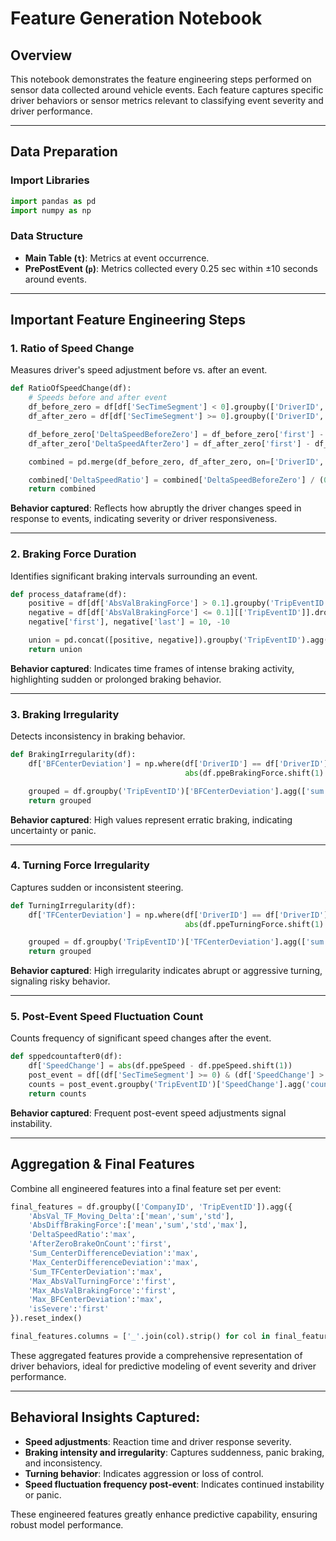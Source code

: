# Feature Generation Notebook

## Overview

This notebook demonstrates the feature engineering steps performed on sensor data collected around vehicle events. Each feature captures specific driver behaviors or sensor metrics relevant to classifying event severity and driver performance.

---

## Data Preparation

### Import Libraries

```python
import pandas as pd
import numpy as np
```

### Data Structure
- **Main Table (`t`)**: Metrics at event occurrence.
- **PrePostEvent (`p`)**: Metrics collected every 0.25 sec within ±10 seconds around events.

---

## Important Feature Engineering Steps

### 1. Ratio of Speed Change

Measures driver's speed adjustment before vs. after an event.

```python
def RatioOfSpeedChange(df):
    # Speeds before and after event
    df_before_zero = df[df['SecTimeSegment'] < 0].groupby(['DriverID', 'TripID', 'TripEventID'])['ppeSpeed'].agg(['first', 'last']).reset_index()
    df_after_zero = df[df['SecTimeSegment'] >= 0].groupby(['DriverID', 'TripID', 'TripEventID'])['ppeSpeed'].agg(['first', 'last']).reset_index()

    df_before_zero['DeltaSpeedBeforeZero'] = df_before_zero['first'] - df_before_zero['last']
    df_after_zero['DeltaSpeedAfterZero'] = df_after_zero['first'] - df_after_zero['last']

    combined = pd.merge(df_before_zero, df_after_zero, on=['DriverID', 'TripID', 'TripEventID'], suffixes=('_before', '_after'))

    combined['DeltaSpeedRatio'] = combined['DeltaSpeedBeforeZero'] / (0.001 + combined['DeltaSpeedAfterZero'])
    return combined
```

**Behavior captured**: Reflects how abruptly the driver changes speed in response to events, indicating severity or driver responsiveness.

---

### 2. Braking Force Duration

Identifies significant braking intervals surrounding an event.

```python
def process_dataframe(df):
    positive = df[df['AbsValBrakingForce'] > 0.1].groupby('TripEventID')['SecTimeSegment'].agg(['first', 'last']).reset_index()
    negative = df[df['AbsValBrakingForce'] <= 0.1][['TripEventID']].drop_duplicates()
    negative['first'], negative['last'] = 10, -10

    union = pd.concat([positive, negative]).groupby('TripEventID').agg(Min_SecTimeSegment=('first','min'), Max_SecTimeSegment=('last','max')).reset_index()
    return union
```

**Behavior captured**: Indicates time frames of intense braking activity, highlighting sudden or prolonged braking behavior.

---

### 3. Braking Irregularity

Detects inconsistency in braking behavior.

```python
def BrakingIrregularity(df):
    df['BFCenterDeviation'] = np.where(df['DriverID'] == df['DriverID'].shift(1),
                                       abs(df.ppeBrakingForce.shift(1) - 0.5*(df.ppeBrakingForce + df.ppeBrakingForce.shift(2))), np.nan)

    grouped = df.groupby('TripEventID')['BFCenterDeviation'].agg(['sum','max']).reset_index()
    return grouped
```

**Behavior captured**: High values represent erratic braking, indicating uncertainty or panic.

---

### 4. Turning Force Irregularity

Captures sudden or inconsistent steering.

```python
def TurningIrregularity(df):
    df['TFCenterDeviation'] = np.where(df['DriverID'] == df['DriverID'].shift(1),
                                       abs(df.ppeTurningForce.shift(1) - 0.5*(df.ppeTurningForce + df.ppeTurningForce.shift(2))), np.nan)

    grouped = df.groupby('TripEventID')['TFCenterDeviation'].agg(['sum','max']).reset_index()
    return grouped
```

**Behavior captured**: High irregularity indicates abrupt or aggressive turning, signaling risky behavior.

---

### 5. Post-Event Speed Fluctuation Count

Counts frequency of significant speed changes after the event.

```python
def sppedcountafter0(df):
    df['SpeedChange'] = abs(df.ppeSpeed - df.ppeSpeed.shift(1))
    post_event = df[(df['SecTimeSegment'] >= 0) & (df['SpeedChange'] > 0)]
    counts = post_event.groupby('TripEventID')['SpeedChange'].agg('count').reset_index().rename(columns={'SpeedChange':'SpeedChangeCount'})
    return counts
```

**Behavior captured**: Frequent post-event speed adjustments signal instability.

---

## Aggregation & Final Features

Combine all engineered features into a final feature set per event:

```python
final_features = df.groupby(['CompanyID', 'TripEventID']).agg({
    'AbsVal_TF_Moving_Delta':['mean','sum','std'],
    'AbsDiffBrakingForce':['mean','sum','std','max'],
    'DeltaSpeedRatio':'max',
    'AfterZeroBrakeOnCount':'first',
    'Sum_CenterDifferenceDeviation':'max',
    'Max_CenterDifferenceDeviation':'max',
    'Sum_TFCenterDeviation':'max',
    'Max_AbsValTurningForce':'first',
    'Max_AbsValBrakingForce':'first',
    'Max_BFCenterDeviation':'max',
    'isSevere':'first'
}).reset_index()

final_features.columns = ['_'.join(col).strip() for col in final_features.columns.values]
```

These aggregated features provide a comprehensive representation of driver behaviors, ideal for predictive modeling of event severity and driver performance.

---

## Behavioral Insights Captured:
- **Speed adjustments**: Reaction time and driver response severity.
- **Braking intensity and irregularity**: Captures suddenness, panic braking, and inconsistency.
- **Turning behavior**: Indicates aggression or loss of control.
- **Speed fluctuation frequency post-event**: Indicates continued instability or panic.

These engineered features greatly enhance predictive capability, ensuring robust model performance.


